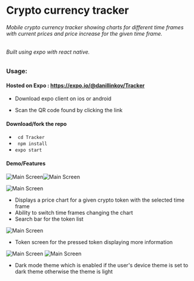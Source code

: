 # Crypto currency tracker

###### Mobile crypto currency tracker showing charts for different time frames with current prices and price increase for the given time frame.

###### Built using expo with react native.

### Usage:

#### Hosted on Expo : https://expo.io/@danillinkov/Tracker

- Download expo client on ios or android

- Scan the QR code found by clicking the link

  

#### Download/fork the repo
- ``` cd Tracker```
- ``` npm install```
- ```expo start```



#### Demo/Features

![Main Screen](/images/mainScreenLight.png)![Main Screen](/images/mainScreenLightTimeFrame.png)


![Main Screen](/images/searchBarLight.png)

- Displays a price chart for a given crypto token with the selected time frame
- Ability to switch time frames changing the chart
- Search bar for the token list

![Main Screen](/images/tokenScreenLight.png)

- Token screen for the pressed token displaying more information

![Main Screen](/images/mainScreenDark.png)  ![Main Screen](/images/tokenScreenDark.png)



- Dark mode theme which is enabled if the user's device theme is set to dark theme otherwise the theme is light

